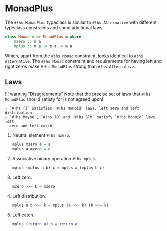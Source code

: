 # MonadPlus

The `#!hs MonadPlus` typeclass is similar to `#!hs Alternative` with different
typeclass constraints and some additional laws.

```haskell
class Monad m => MonadPlus m where
    mzero :: m a
    mplus :: m a -> m a -> m a
```

Which, apart from the `#!hs Monad` constraint, looks identical to
`#!hs Alternative`. The `#!hs Monad` constraint and requirements for having
left and right zeros make `#!hs MonadPlus` strong than `#!hs Alternative`.

## Laws

!!! warning "Disagreements"
    Note that the precise set of laws that `#!hs MonadPlus` should satisfy for
    is not agreed upon!

    - `#!hs []` satisfies `#!hs Monoid` laws, left zero and left distribution.
    - `#!hs Maybe`, `#!hs IO` and `#!hs STM` satisfy `#!hs Monoid` laws, left
      zero and left catch.

1. Neutral element `#!hs mzero`.

    ```haskell
    mplus mzero a = a
    mplus a mzero = a
    ```

2. Associative binary operation `#!hs mplus`.

    ```haskell
    mplus (mplus a b) c = mplus a (mplus b c)
    ```

3. Left zero.

    ```haskell
    mzero >>= k = mzero
    ```

4. Left distribution.

    ```haskell
    mplus a b >>= k = mplus (a >>= k) (b >>= k)
    ```

5. Left catch.

    ```haskell
    mplus (return a) b = return a
    ```
